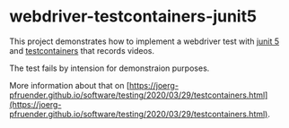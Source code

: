 # webdriver-testcontainers-junit5

This project demonstrates how to implement a webdriver test with [junit 5](https://junit.org/junit5/) and [testcontainers](https://www.testcontainers.org/modules/webdriver_containers/) that records videos.

The test fails by intension for demonstraion purposes.

More information about that on [https://joerg-pfruender.github.io/software/testing/2020/03/29/testcontainers.html](https://joerg-pfruender.github.io/software/testing/2020/03/29/testcontainers.html).
